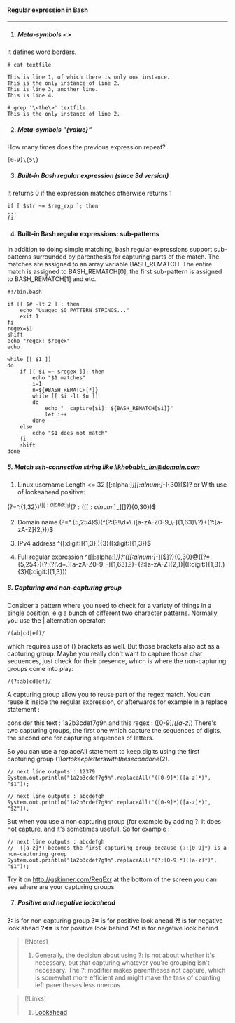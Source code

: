 #### Regular expression in Bash 
-------------------------------
1. ##### Meta-symbols \<\>
It defines word borders.

```
# cat textfile

This is line 1, of which there is only one instance. 
This is the only instance of line 2.
This is line 3, another line.
This is line 4.

# grep '\<the\>' textfile
This is the only instance of line 2.
```

2. ##### Meta-symbols "\{value\}"
How many times does the previous expression repeat?
```
[0-9]\{5\}
```

3. ##### Built-in Bash regular expression (since 3d version)

It returns 0 if the expression matches otherwise returns 1
```
if [ $str ~= $reg_exp ]; then
...
fi 
```

4. #### Built-in Bash regular expressions: sub-patterns

In addition to doing simple matching, bash regular expressions support sub-patterns surrounded by parenthesis for capturing parts of the match. The matches are assigned to an array variable BASH_REMATCH. The entire match is assigned to BASH_REMATCH[0], the first sub-pattern is assigned to BASH_REMATCH[1] and etc.

```
#!/bin.bash

if [[ $# -lt 2 ]]; then
    echo "Usage: $0 PATTERN STRINGS..."
    exit 1
fi
regex=$1
shift
echo "regex: $regex"
echo

while [[ $1 ]]
do
    if [[ $1 =~ $regex ]]; then
        echo "$1 matches"
        i=1
        n=${#BASH_REMATCH[*]}
        while [[ $i -lt $n ]]
        do
            echo "  capture[$i]: ${BASH_REMATCH[$i]}"
            let i++
        done
    else
        echo "$1 does not match"
    fi
    shift
done
```

##### 5. Match ssh-connection string like **likhobabin_im@domain.com**

1. Linux username 
Length <= 32
[[:alpha:]_][[:alnum:]_-]{30}[$]?
or
With use of lookeahead positive:

(?=^.{1,32}$)^([[:alpha:]_])(?:([[:alnum:]_-][$]?){0,30})$

2. Domain name
(?=^.{5,254}$)(^(?:(?!\d+\.)[a-zA-Z0-9_\-]{1,63}\.?)+(?:[a-zA-Z]{2,}))$

3. IPv4 address
^([:digit:]{1,3}\.){3}([:digit:]{1,3})$

4. Full regular expression
^([[:alpha:]_])?:([[:alnum:]_-][$]?){0,30}@((?=.{5,254})(?:(?!\d+\.)[a-zA-Z0-9_\-]{1,63}\.?)+(?:[a-zA-Z]{2,})|([:digit:]{1,3}\.){3}([:digit:]{1,3}))


##### 6. Capturing and non-capturing group

Consider a pattern where you need to check for a variety of things in a single position, e.g a bunch of different two character patterns. Normally you use the | alternation operator:
```
/(ab|cd|ef)/
```
which requires use of () brackets as well. But those brackets also act as a capturing group. Maybe you really don't want to capture those char sequences, just check for their presence, which is where the non-capturing groups come into play:
```
/(?:ab|cd|ef)/
```

A capturing group allow you to reuse part of the regex match. You can reuse it inside the regular expression, or afterwards for example in a replace statement :

consider this text : 1a2b3cdef7g9h and this regex : ([0-9]*)([a-z]*) There's two capturing groups, the first one which capture the sequences of digits, the second one for capturing sequences of letters.

So you can use a replaceAll statement to keep digits using the first capturing group ($1) or to keep letters with the second one ($2).

    // next line outputs : 12379
    System.out.println("1a2b3cdef7g9h".replaceAll("([0-9]*)([a-z]*)", "$1"));

    // next line outputs : abcdefgh
    System.out.println("1a2b3cdef7g9h".replaceAll("([0-9]*)([a-z]*)", "$2"));

But when you use a non capturing group (for example by adding ?: it does not capture, and it's sometimes usefull. So for example :

    // next line outputs : abcdefgh
    //  ([a-z]*) becomes the first capturing group because (?:[0-9]*) is a non-capturing group
    System.out.println("1a2b3cdef7g9h".replaceAll("(?:[0-9]*)([a-z]*)", "$1"));

Try it on http://gskinner.com/RegExr at the bottom of the screen you can see where are your capturing groups

7. ##### Positive and negative lookahead

**?:**  is for non capturing group
**?=**  is for positive look ahead
**?!**  is for negative look ahead
**?<=** is for positive look behind
**?<!** is for negative look behind

>[!Notes]
>1. Generally, the decision about using ?: is not about whether it's necessary, but that capturing whatever you're grouping isn't necessary. The ?: modifier makes parentheses not capture, which is somewhat more efficient and might make the task of counting left parentheses less onerous.

>[!Links]
>1. [Lookahead](https://www.rexegg.com/regex-disambiguation.html#lookarounds)

